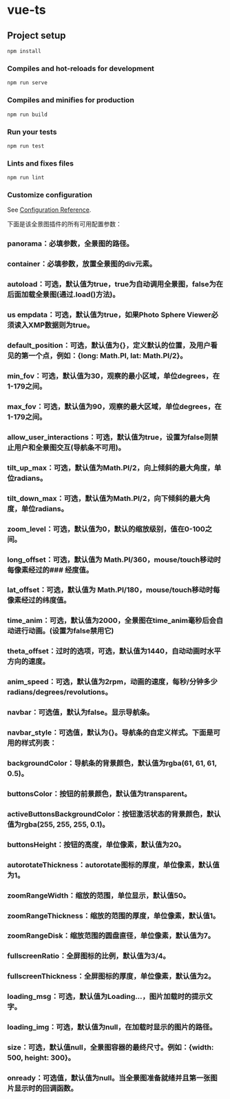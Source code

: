 # vue-ts

## Project setup
```
npm install
```

### Compiles and hot-reloads for development
```
npm run serve
```

### Compiles and minifies for production
```
npm run build
```

### Run your tests
```
npm run test
```

### Lints and fixes files
```
npm run lint
```

### Customize configuration
See [Configuration Reference](https://cli.vuejs.org/config/).

下面是该全景图插件的所有可用配置参数： 

### panorama：必填参数，全景图的路径。

### container：必填参数，放置全景图的div元素。

### autoload：可选，默认值为true，true为自动调用全景图，false为在后面加载全景图(通过.load()方法)。

### us empdata：可选，默认值为true，如果Photo Sphere Viewer必须读入XMP数据则为true。

### default_position：可选，默认值为{}，定义默认的位置，及用户看见的第一个点，例如：{long: Math.PI, lat: Math.PI/2}。

### min_fov：可选，默认值为30，观察的最小区域，单位degrees，在1-179之间。

### max_fov：可选，默认值为90，观察的最大区域，单位degrees，在1-179之间。

### allow_user_interactions：可选，默认值为true，设置为false则禁止用户和全景图交互(导航条不可用)。

### tilt_up_max：可选，默认值为Math.PI/2，向上倾斜的最大角度，单位radians。

### tilt_down_max：可选，默认值为Math.PI/2，向下倾斜的最大角度，单位radians。

### zoom_level：可选，默认值为0，默认的缩放级别，值在0-100之间。

### long_offset：可选，默认值为 Math.PI/360，mouse/touch移动时每像素经过的### 经度值。

### lat_offset：可选，默认值为 Math.PI/180，mouse/touch移动时每像素经过的纬度值。

### time_anim：可选，默认值为2000，全景图在time_anim毫秒后会自动进行动画。(设置为false禁用它)

### theta_offset：过时的选项，可选，默认值为1440，自动动画时水平方向的速度。

### anim_speed：可选，默认值为2rpm，动画的速度，每秒/分钟多少radians/degrees/revolutions。

### navbar：可选值，默认为false。显示导航条。

### navbar_style：可选值，默认为{}。导航条的自定义样式。下面是可用的样式列表：

### backgroundColor：导航条的背景颜色，默认值为rgba(61, 61, 61, 0.5)。

### buttonsColor：按钮的前景颜色，默认值为transparent。

### activeButtonsBackgroundColor：按钮激活状态的背景颜色，默认值为rgba(255, 255, 255, 0.1)。

### buttonsHeight：按钮的高度，单位像素，默认值为20。

### autorotateThickness：autorotate图标的厚度，单位像素，默认值为1。

### zoomRangeWidth：缩放的范围，单位显示，默认值50。

### zoomRangeThickness：缩放的范围的厚度，单位像素，默认值1。

### zoomRangeDisk：缩放范围的圆盘直径，单位像素，默认值为7。

### fullscreenRatio：全屏图标的比例，默认值为3/4。

### fullscreenThickness：全屏图标的厚度，单位像素，默认值为2。

### loading_msg：可选，默认值为Loading…，图片加载时的提示文字。

### loading_img：可选，默认值为null，在加载时显示的图片的路径。

### size：可选，默认值null，全景图容器的最终尺寸。例如：{width: 500, height: 300}。

### onready：可选值，默认值为null。当全景图准备就绪并且第一张图片显示时的回调函数。

